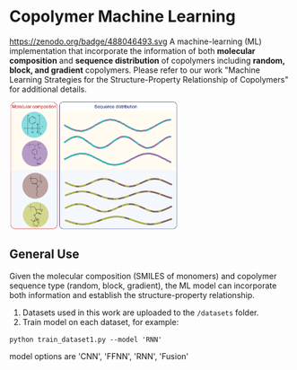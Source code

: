 # Copolymer Machine Learning
https://zenodo.org/badge/488046493.svg
A machine-learning (ML) implementation that incorporate the information of both **molecular composition** and **sequence distribution** of copolymers including **random, block, and gradient** copolymers. Please refer to our work "Machine Learning Strategies for the Structure-Property Relationship of Copolymers" for additional details.

<img src="Copolymers.png" width="60%">

## General Use
Given the molecular composition (SMILES of monomers) and copolymer sequence type (random, block, gradient), the ML model can incorporate both information and establish the structure-property relationship.
1. Datasets used in this work are uploaded to the `/datasets` folder.
2. Train model on each dataset, for example:
```
python train_dataset1.py --model 'RNN'
```
model options are 'CNN', 'FFNN', 'RNN', 'Fusion'
